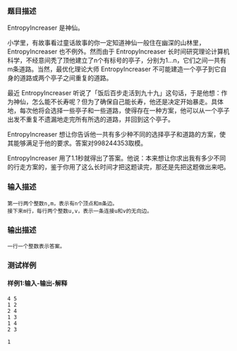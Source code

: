 ### 题目描述

EntropyIncreaser 是神仙。

小学里，有故事看过童话故事的你一定知道神仙一般住在幽深的山林里，EntropyIncreaser 也不例外。然而由于 EntropyIncreaser 长时间研究理论计算机科学，不经意间秃了顶他建立了n个有标号的亭子，分别为1...n，它们之间一共有m条道路。当然，最优化理论大师 EntropyIncreaser 不可能建造一个亭子到它自身的道路或两个亭子之间重复的道路。

最近 EntropyIncreaser 听说了「饭后百步走活到九十九」这句话，于是他想：作为神仙，怎么能不长寿呢？但为了确保自己能长寿，他还是决定开始暴走。具体地，每次他将会选择一些亭子和一些道路，使得存在一种方案，他可以从一个亭子出发不重复不遗漏地走完所有所选的道路，并回到这个亭子。

EntropyIncreaser 想让你告诉他一共有多少种不同的选择亭子和道路的方案，使其能够满足于他的要求。答案对998244353取模。

EntropyIncreaser 用了1.1秒就得出了答案。他说：本来想让你求出我有多少不同的行走方案的，鉴于你用了这么长时间才把这题读完，那还是先把这题做出来吧。

### 输入描述

```
第一行两个整数n,m，表示有n个顶点和m条边。
接下来m行，每行两个整数u,v，表示一条连接u和v的无向边。
```
### 输出描述

```
一行一个整数表示答案。
```

### 测试样例
#### 样例1:输入-输出-解释

```
4 5
1 2
2 4
1 3
1 4
2 3
```
```
1
```